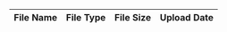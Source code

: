 | File Name | File Type | File Size | Upload Date |
|-----------|-----------|-----------|-------------|
